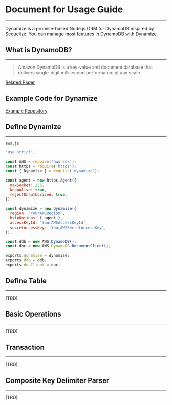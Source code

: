# Document for Usage Guide
---
Dynamize is a promise-based Node.js ORM for DynamoDB inspired by Sequelize. You can manage most features in DynamoDB with Dynamize.

## What is DynamoDB?
---
> Amazon DynamoDB is a key-value and document database that delivers single-digit millisecond performance at any scale.

[Related Paper](http://www.read.seas.harvard.edu/~kohler/class/cs239-w08/decandia07dynamo.pdf)

## Example Code for Dynamize
[Example Repository](https://github.com/shoveling-pig/dynamize-example)

## Define Dynamize
---
`aws.js`

```js
'use strict';

const AWS = require('aws-sdk');
const https = require('https');
const { Dynamize } = require('dynamize');

const agent = new https.Agent({
  maxSocket: 256,
  keepAlive: true,
  rejectUnauthorized: true,
});

const dynamize = new Dynamize({
  region: 'YourAWSRegion',
  httpOptions: { agent },
  accessKeyId: 'YourAWSAccessKeyId',
  secretAccessKey: 'YourAWSSecretAccessKey',
});

const ddb = new AWS.DynamoDB();
const doc = new AWS.DynamoDB.DocumentClient();

exports.dynamize = dynamize;
exports.ddb = ddb;
exports.docClient = doc;
```

## Define Table
---
(TBD)

## Basic Operations
---
(TBD)

## Transaction
---
(TBD)

## Composite Key Delimiter Parser
---
(TBD)